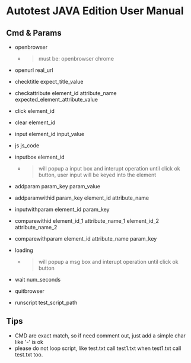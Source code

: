 # Autotest JAVA Edition User Manual

## Cmd & Params

* openbrowser
	* >	must be: openbrowser chrome

* openurl real_url

* checktitle expect_title_value

* checkattribute element_id attribute_name expected_element_attribute_value

* click element_id

* clear element_id

* input element_id input_value

* js js_code

* inputbox element_id
	* >	will popup a input box and interupt operation until click ok button, user input will be keyed into the element 

* addparam param_key param_value

* addparamwithid param_key element_id attribute_name

* inputwithparam element_id param_key

* comparewithid element_id_1 attribute_name_1 element_id_2 attribute_name_2

* comparewithparam element_id attribute_name param_key

* loading
	* >	will popup a msg box and interupt operation until click ok button

* wait num_seconds

* quitbrowser

* runscript test_script_path
			
			
## Tips
* CMD are exact match, so if need comment out, just add a simple char like '-' is  ok
* please do not loop script, like test.txt call test1.txt when test1.txt call test.txt too.